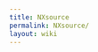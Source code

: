 ```yaml
---
title: NXsource
permalink: NXsource/
layout: wiki
---
```


<nxformat file="NXsource.xml"></nxformat>
